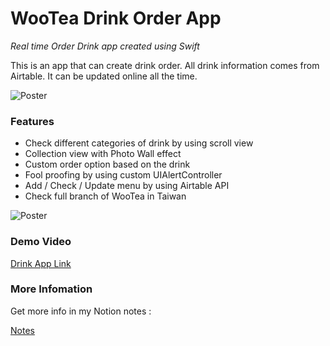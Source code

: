 # WooTea Drink Order App

*Real time Order Drink app created using Swift*

This is an app that can create drink order. All drink information comes from Airtable. It can be updated online all the time. 

![Poster](https://s3.us-west-2.amazonaws.com/secure.notion-static.com/3417a739-fa2b-461c-b906-8647caa11604/Order_App.png?X-Amz-Algorithm=AWS4-HMAC-SHA256&X-Amz-Content-Sha256=UNSIGNED-PAYLOAD&X-Amz-Credential=AKIAT73L2G45EIPT3X45%2F20220510%2Fus-west-2%2Fs3%2Faws4_request&X-Amz-Date=20220510T142417Z&X-Amz-Expires=86400&X-Amz-Signature=a5634280302c29c962611c2efe259af20aa37d4e9de67f31c5b90d7b3bf2e4e5&X-Amz-SignedHeaders=host&response-content-disposition=filename%20%3D%22Order%2520App.png%22&x-id=GetObject)

### Features
* Check different categories of drink by using scroll view
* Collection view with Photo Wall effect
* Custom order option based on the drink
* Fool proofing by using custom UIAlertController
* Add / Check / Update menu by using Airtable API
* Check full branch of WooTea in Taiwan

![Poster](https://www.kapwing.com/videos/627a9a005d87100068e9806f)


### Demo Video
[Drink App Link](https://www.youtube.com/watch?v=sybmPfDhO84)

### More Infomation

Get more info in my Notion notes :

[Notes](https://chill-agenda-0a9.notion.site/Order-App-5b029bbaa81d437c92a2ffd0ea07c1d1)
